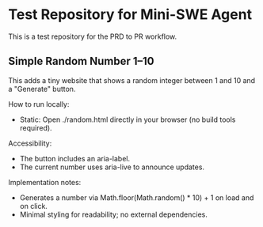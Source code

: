 # Test Repository for Mini-SWE Agent

This is a test repository for the PRD to PR workflow.

## Simple Random Number 1–10

This adds a tiny website that shows a random integer between 1 and 10 and a "Generate" button.

How to run locally:
- Static: Open ./random.html directly in your browser (no build tools required).

Accessibility:
- The button includes an aria-label.
- The current number uses aria-live to announce updates.

Implementation notes:
- Generates a number via Math.floor(Math.random() * 10) + 1 on load and on click.
- Minimal styling for readability; no external dependencies.
